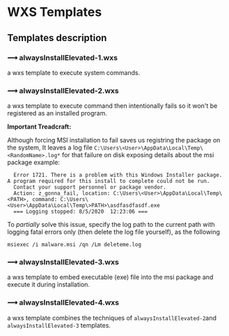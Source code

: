 # WXS Templates

## Templates description 

### ⟿ alwaysInstallElevated-1.wxs
a wxs template to execute system commands.

### ⟿ alwaysInstallElevated-2.wxs
a wxs template to execute command then intentionally fails so it won't be registered as an installed program.

**Important Treadcraft:**

Although forcing MSI installation to fail saves us registring the package on the system,
It leaves a log file `C:\Users\<User>\AppData\Local\Temp\<RandomName>.log*` for that failure on disk exposing details about the msi package
example: 
```
  Error 1721. There is a problem with this Windows Installer package. A program required for this install to complete could not be run. 
  Contact your support personnel or package vendor. 
  Action: z_gonna_fail, location: C:\Users\<User>\AppData\Local\Temp\<PATH>, command: C:\Users\<User>\AppData\Local\Temp\>PATH>\asdfasdfasdf.exe 
  === Logging stopped: 8/5/2020  12:23:06 ===
```

To *partially* solve this issue, specify the log path to the current path with logging fatal errors only (then delete the log file yourself), as the following
```
msiexec /i malware.msi /qn /Lm deleteme.log
```

### ⟿ alwaysInstallElevated-3.wxs
a wxs template to embed executable (exe) file into the msi package and execute it during installation.

### ⟿ alwaysInstallElevated-4.wxs
a wxs template combines the techniques of `alwaysInstallElevated-2`and `alwaysInstallElevated-3` templates.
